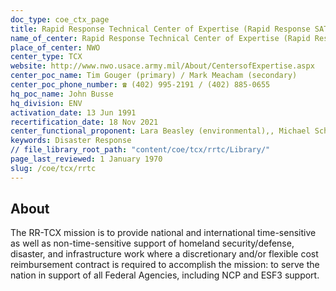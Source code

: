 ```yaml
---
doc_type: coe_ctx_page 
title: Rapid Response Technical Center of Expertise (Rapid Response SATOC and Rapid Disaster Infrastructure MATOC)
name_of_center: Rapid Response Technical Center of Expertise (Rapid Response SATOC and Rapid Disaster Infrastructure MATOC)
place_of_center: NWO
center_type: TCX
website: http://www.nwo.usace.army.mil/About/CentersofExpertise.aspx
center_poc_name: Tim Gouger (primary) / Mark Meacham (secondary)
center_poc_phone_number: ☎ (402) 995-2191 / (402) 885-0655
hq_poc_name: John Busse
hq_division: ENV
activation_date: 13 Jun 1991
recertification_date: 18 Nov 2021
center_functional_proponent: Lara Beasley (environmental),, Michael Schultz (IIS—non-environmental)
keywords: Disaster Response
// file_library_root_path: "content/coe/tcx/rrtc/Library/" 
page_last_reviewed: 1 January 1970 
slug: /coe/tcx/rrtc
---
```


## About 

The RR-TCX mission is to provide national and international time-sensitive as well as non-time-sensitive support of homeland security/defense, disaster, and infrastructure work where a discretionary and/or flexible cost reimbursement contract is required to accomplish the mission: to serve the nation in support of all Federal Agencies, including NCP and ESF3 support. 

 
